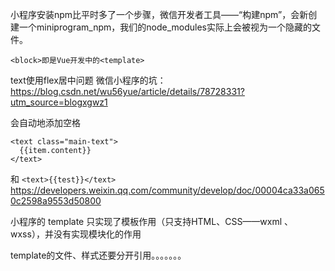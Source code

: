 小程序安装npm比平时多了一个步骤，微信开发者工具——“构建npm”，会新创建一个miniprogram_npm，我们的node_modules实际上会被视为一个隐藏的文件。

```
<block>即是Vue开发中的<template>
```


text使用flex居中问题
微信小程序的坑：https://blog.csdn.net/wu56yue/article/details/78728331?utm_source=blogxgwz1

会自动地添加空格
```
<text class="main-text">
  {{item.content}}
</text>
```
和 `<text>{{test}}</text>`
https://developers.weixin.qq.com/community/develop/doc/00004ca33a0650c2598a9553d50800

小程序的 template 只实现了模板作用（只支持HTML、CSS——wxml 、wxss），并没有实现模块化的作用

template的文件、样式还要分开引用。。。。。。。